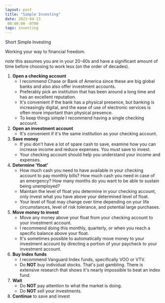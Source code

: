 ```yaml
---
layout: post
title: "Simple Investing"
date: 2023-04-13
 00:00:00 -0700
tags: investing
---
```


Short Simple Investing

Working your way to financial freedom.

_note_ this assumes you are in your 20-40s and have a significant amount of time before choosing to work less (on the order of decades).

1. __Open a checking account__
    - I recommend Chase or Bank of America since these are big global banks and also also offer investment accounts.
    - Preferably pick an institution that has been around a long time and has an excellent reputation.
    - It's convenient if the bank has a physical presence, but banking is increasingly digital, and the ease of use of electronic services is often more important than physical presence.
    - To keep things simple I recommend having a single checking account.
1. __Open an investment account__
    - It's convenient if it's the same institution as your checking account.
1. __Save money__
    - If you don't have a lot of spare cash to save, examine how you can increase income and reduce expenses. You _must_ save to invest.
    - Your checking account should help you understand your income and expenses.
1. __Determine 'float'__
    - How much cash you need to have available in your checking account to pay monthly bills? How much cash you need in case of an emergency? How many months do you want to be able to sustain being unemployed?
    - Maintain the level of float you determine in your checking account, only invest what you have above your determined level of float.
    - Your level of float may change over time depending on your life circumstances, level of risk tolerance, and potential large purchases.
1. __Move money to invest__
    - Move any money above your float from your checking account to your investment account.
    - I recommend doing this monthly, quarterly, or when you reach a specific balance above your float.
    - It's sometimes possible to automatically move money to your investment account by directing a portion of your paycheck to your investment account.
1. __Buy Index funds__
    - I recommend Vanguard Index funds, specifically VOO or VTV.
    - Do __NOT__ buy individual stocks. That's just gambling. There is extensive research that shows it's nearly impossible to beat an index fund.
1. __Wait__
    - Do __NOT__ pay attention to what the market is doing.
    - Do __NOT__ sell your investments.
1. __Continue__ to save and invest


